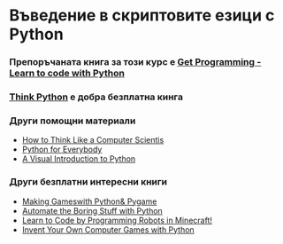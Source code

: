 # Въведение в скриптовите езици с Python

### Препоръчаната книга за този курс е [Get Programming - Learn to code with Python](https://www.manning.com/books/get-programming)

### [Think Python](http://greenteapress.com/thinkpython2/html/index.html) е добра безплатна кинга

### Други помощни материали

 - [How to Think Like a Computer Scientis](http://interactivepython.org/runestone/static/thinkcspy/index.html)
 - [Python for Everybody](https://books.trinket.io/pfe/index.html)
 - [A Visual Introduction to Python](https://hourofpython.trinket.io/a-visual-introduction-to-python)

### Други безплатни интересни книги
 - [Making Gameswith Python& Pygame](http://inventwithpython.com/pygame/)
 - [Automate the Boring Stuff with Python](https://automatetheboringstuff.com/)
 - [Learn to Code by Programming Robots in Minecraft!
](https://turtleappstore.com/book/)
 - [Invent Your Own Computer Games with Python](http://inventwithpython.com/invent4thed/)
